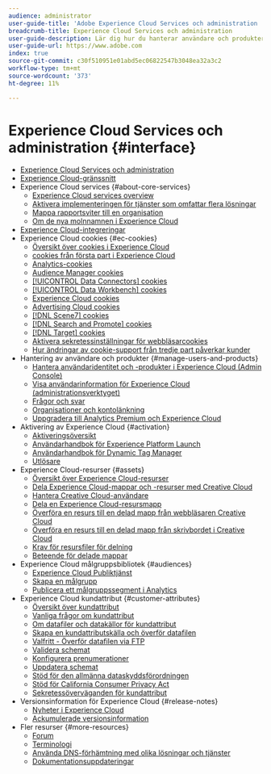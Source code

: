 ```yaml
---
audience: administrator
user-guide-title: 'Adobe Experience Cloud Services och administration '
breadcrumb-title: Experience Cloud Services och administration
user-guide-description: Lär dig hur du hanterar användare och produkter i Adobe Experience Cloud och hur du använder kundattribut och målgruppsbibliotek. Läs också om cookies och Experience Cloud Assets.
user-guide-url: https://www.adobe.com
index: true
source-git-commit: c30f510951e01abd5ec06822547b3048ea32a3c2
workflow-type: tm+mt
source-wordcount: '373'
ht-degree: 11%

---
```



# Experience Cloud Services och administration {#interface}

+ [Experience Cloud Services och administration](experience-cloud.md)
+ [Experience Cloud-gränssnitt ](experience-cloud-interface.md)
+ Experience Cloud services {#about-core-services}
   + [Experience Cloud services overview](core-services-landing.md)
   + [Aktivera implementeringen för tjänster som omfattar flera lösningar](core-services/core-services.md)
   + [Mappa rapportsviter till en organisation](core-services/report-suite-mapping.md)
   + [Om de nya molnnamnen i Experience Cloud](solutions-core-services.md)
+ [Experience Cloud-integreringar](marketing-cloud-integrations.md)
+ Experience Cloud cookies {#ec-cookies}
   + [Översikt över cookies i Experience Cloud](cookies/cookies-privacy.md)
   + [cookies från första part i Experience Cloud](cookies/cookies-first-party.md)
   + [Analytics-cookies](cookies/cookies-analytics.md)
   + [Audience Manager cookies](cookies/cookies-am.md)
   + [[!UICONTROL Data Connectors] cookies](cookies/cookies-dc.md)
   + [[!UICONTROL Data Workbench] cookies](cookies/cookies-insight.md)
   + [Experience Cloud cookies](cookies/cookies-mc.md)
   + [Advertising Cloud cookies](cookies/cookies-advertising-cloud.md)
   + [[!DNL Scene7] cookies](cookies/cookies-s7.md)
   + [[!DNL Search and Promote] cookies](cookies/cookies-snp.md)
   + [[!DNL Target] cookies](cookies/cookies-target.md)
   + [Aktivera sekretessinställningar för webbläsarcookies](cookies/browser-cookie-settings.md)
   + [Hur ändringar av cookie-support från tredje part påverkar kunder](cookies/cookies-thirdparty.md)
+ Hantering av användare och produkter {#manage-users-and-products}
   + [Hantera användaridentitet och -produkter i Experience Cloud (Admin Console)](admin-getting-started/admin-getting-started.md)
   + [Visa användarinformation för Experience Cloud (administrationsverktyget)](admin-getting-started/admin-tool-experience-cloud.md)
   + [Frågor och svar](admin-getting-started/faq.md)
   + [Organisationer och kontolänkning](admin-getting-started/organizations.md)
   + [Uppgradera till Analytics Premium och Experience Cloud](admin-getting-started/upgrade-to-analytics-premium.md)
+ Aktivering av Experience Cloud {#activation}
   + [Aktiveringsöversikt](activation/activation.md)
   + [Användarhandbok för Experience Platform Launch](https://docs.adobe.com/content/help/en/launch/using/overview.html)
   + [Användarhandbok för Dynamic Tag Manager](https://docs.adobe.com/content/help/sv-SE/dtm/using/dtm-home.html)
   + [Utlösare](activation/triggers.md)
+ Experience Cloud-resurser {#assets}
   + [Översikt över Experience Cloud-resurser](experience-cloud-assets/experience-cloud-assets.md)
   + [Dela Experience Cloud-mappar och -resurser med Creative Cloud](experience-cloud-assets/creative-cloud.md)
   + [Hantera Creative Cloud-användare](experience-cloud-assets/t-admin-add-cc-user.md)
   + [Dela en Experience Cloud-resursmapp](experience-cloud-assets/t-share-creative-cloud.md)
   + [Överföra en resurs till en delad mapp från webbläsaren Creative Cloud](experience-cloud-assets/t-upload-asset-cc.md)
   + [Överföra en resurs till en delad mapp från skrivbordet i Creative Cloud](experience-cloud-assets/t-cc-asset-upload-thor.md)
   + [Krav för resursfiler för delning](experience-cloud-assets/assets-file-reqs.md)
   + [Beteende för delade mappar](experience-cloud-assets/asset-behavior.md)
+ Experience Cloud målgruppsbibliotek {#audiences}
   + [Experience Cloud Publiktjänst](audience-library/audience-library.md)
   + [Skapa en målgrupp](audience-library/t-audience-create.md)
   + [Publicera ett målgruppssegment i Analytics](audience-library/t-publish-audience-segment.md)
+ Experience Cloud kundattribut {#customer-attributes}
   + [Översikt över kundattribut](attributes/attributes.md)
   + [Vanliga frågor om kundattribut](attributes/faq-crs.md)
   + [Om datafiler och datakällor för kundattribut](attributes/crs-data-file.md)
   + [Skapa en kundattributskälla och överför datafilen](attributes/t-crs-usecase.md)
   + [Valfritt - Överför datafilen via FTP](attributes/t-upload-attributes-ftp.md)
   + [Validera schemat](attributes/validate-schema.md)
   + [Konfigurera prenumerationer](attributes/subscription.md)
   + [Uppdatera schemat](attributes/t-update-schema.md)
   + [Stöd för den allmänna dataskyddsförordningen](attributes/gdpr.md)
   + [Stöd för California Consumer Privacy Act](attributes/ccpa.md)
   + [Sekretessöverväganden för kundattribut](attributes/privacy-mac.md)
+ Versionsinformation för Experience Cloud {#release-notes}
   + [Nyheter i Experience Cloud](https://docs.adobe.com/content/help/sv-SE/release-notes/experience-cloud/current.html)
   + [Ackumulerade versionsinformation](marketing-cloud-interface/release-notes.md)
+ Fler resurser {#more-resources}
   + [Forum](https://forums.adobe.com/community/experience-cloud)
   + [Terminologi](terms.md)
   + [Använda DNS-förhämtning med olika lösningar och tjänster](dns-prefetch.md)
   + [Dokumentationsuppdateringar](doc-updates.md)

